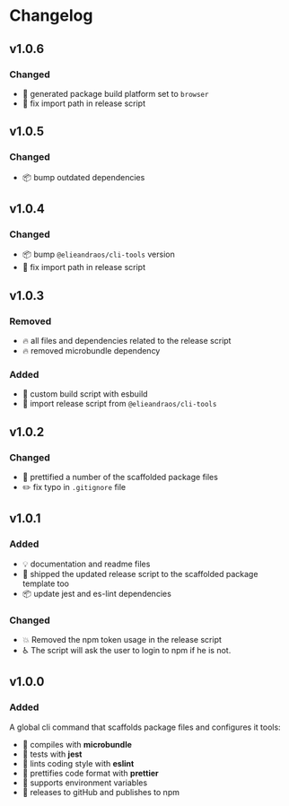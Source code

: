 # Changelog
## v1.0.6
### Changed
- :hammer: generated package build platform set to `browser`
- :bug: fix import path in release script

## v1.0.5
### Changed
- :package: bump outdated dependencies

## v1.0.4
### Changed
- :package: bump `@elieandraos/cli-tools` version
- :bug: fix import path in release script

## v1.0.3
### Removed
- :fire: all files and dependencies related to the release script
- :fire: removed microbundle dependency
### Added
- :green_heart: custom build script with esbuild
- :rocket: import release script from `@elieandraos/cli-tools`

## v1.0.2
### Changed
- :lipstick: prettified a number of the scaffolded package files
- :pencil2: fix typo in `.gitignore` file

## v1.0.1
### Added
- :bulb: documentation and readme files
- :rocket: shipped the updated release script to the scaffolded package template too
- :package: update jest and es-lint dependencies
### Changed
- :boom: Removed the npm token usage in the release script
- :wheelchair: The script will ask the user to login to npm if he is not.

## v1.0.0
### Added
A global cli command that scaffolds package files and configures it tools: 

-   :green_heart: compiles with **microbundle**
-   :test_tube: tests with **jest**
-   :rotating_light: lints coding style with **eslint**
-   :lipstick: prettifies code format with **prettier**
-   :twisted_rightwards_arrows: supports environment variables
-   :rocket: releases to gitHub and publishes to npm